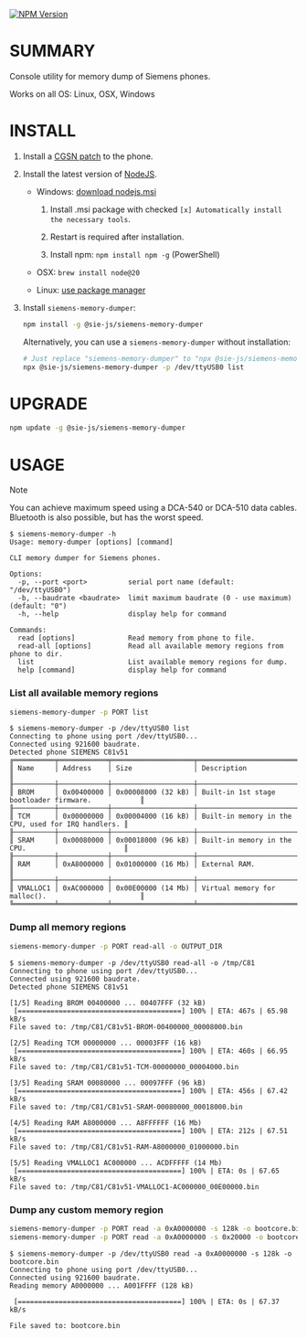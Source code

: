 [![NPM Version](https://img.shields.io/npm/v/%40sie-js%2Fserial)](https://www.npmjs.com/package/@sie-js/memory-dump)

# SUMMARY
Console utility for memory dump of Siemens phones.

Works on all OS: Linux, OSX, Windows

# INSTALL
1. Install a [CGSN patch](https://siemens-mobile-hacks.github.io/reverse-engineering/arm-debugger.html) to the phone.
2. Install the latest version of [NodeJS](https://nodejs.org/en/download/).
	- Windows: [download nodejs.msi](https://nodejs.org/en/download/prebuilt-installer)
   		
		1. Install .msi package with checked `[x] Automatically install the necessary tools`.
		
		2. Restart is required after installation.

		3. Install npm: `npm install npm -g` (PowerShell)
 	- OSX: `brew install node@20`
  	- Linux: [use package manager](https://nodejs.org/en/download/package-manager/all)
3. Install `siemens-memory-dumper`:
	```bash
 	npm install -g @sie-js/siemens-memory-dumper
 	```

	Alternatively, you can use a `siemens-memory-dumper` without installation:
	```bash
	# Just replace "siemens-memory-dumper" to "npx @sie-js/siemens-memory-dumper"
	npx @sie-js/siemens-memory-dumper -p /dev/ttyUSB0 list
	```

# UPGRADE
```bash
npm update -g @sie-js/siemens-memory-dumper
```

# USAGE
> [!NOTE]
> You can achieve maximum speed using a DCA-540 or DCA-510 data cables. Bluetooth is also possible, but has the worst speed.

```
$ siemens-memory-dumper -h
Usage: memory-dumper [options] [command]

CLI memory dumper for Siemens phones.

Options:
  -p, --port <port>          serial port name (default: "/dev/ttyUSB0")
  -b, --baudrate <baudrate>  limit maximum baudrate (0 - use maximum) (default: "0")
  -h, --help                 display help for command

Commands:
  read [options]             Read memory from phone to file.
  read-all [options]         Read all available memory regions from phone to dir.
  list                       List available memory regions for dump.
  help [command]             display help for command
```

### List all available memory regions
```bash
siemens-memory-dumper -p PORT list
```
```
$ siemens-memory-dumper -p /dev/ttyUSB0 list
Connecting to phone using port /dev/ttyUSB0...
Connected using 921600 baudrate.
Detected phone SIEMENS C81v51
╔══════════╤════════════╤════════════════════╤════════════════════════════════════════════════════╗
║ Name     │ Address    │ Size               │ Description                                        ║
╟──────────┼────────────┼────────────────────┼────────────────────────────────────────────────────╢
║ BROM     │ 0x00400000 │ 0x00008000 (32 kB) │ Built-in 1st stage bootloader firmware.            ║
╟──────────┼────────────┼────────────────────┼────────────────────────────────────────────────────╢
║ TCM      │ 0x00000000 │ 0x00004000 (16 kB) │ Built-in memory in the CPU, used for IRQ handlers. ║
╟──────────┼────────────┼────────────────────┼────────────────────────────────────────────────────╢
║ SRAM     │ 0x00080000 │ 0x00018000 (96 kB) │ Built-in memory in the CPU.                        ║
╟──────────┼────────────┼────────────────────┼────────────────────────────────────────────────────╢
║ RAM      │ 0xA8000000 │ 0x01000000 (16 Mb) │ External RAM.                                      ║
╟──────────┼────────────┼────────────────────┼────────────────────────────────────────────────────╢
║ VMALLOC1 │ 0xAC000000 │ 0x00E00000 (14 Mb) │ Virtual memory for malloc().                       ║
╚══════════╧════════════╧════════════════════╧════════════════════════════════════════════════════╝
```

### Dump all memory regions
```bash
siemens-memory-dumper -p PORT read-all -o OUTPUT_DIR
```
```
$ siemens-memory-dumper -p /dev/ttyUSB0 read-all -o /tmp/C81
Connecting to phone using port /dev/ttyUSB0...
Connected using 921600 baudrate.
Detected phone SIEMENS C81v51

[1/5] Reading BROM 00400000 ... 00407FFF (32 kB)
 [========================================] 100% | ETA: 467s | 65.98 kB/s
File saved to: /tmp/C81/C81v51-BROM-00400000_00008000.bin

[2/5] Reading TCM 00000000 ... 00003FFF (16 kB)
 [========================================] 100% | ETA: 460s | 66.95 kB/s
File saved to: /tmp/C81/C81v51-TCM-00000000_00004000.bin

[3/5] Reading SRAM 00080000 ... 00097FFF (96 kB)
 [========================================] 100% | ETA: 456s | 67.42 kB/s
File saved to: /tmp/C81/C81v51-SRAM-00080000_00018000.bin

[4/5] Reading RAM A8000000 ... A8FFFFFF (16 Mb)
 [========================================] 100% | ETA: 212s | 67.51 kB/s
File saved to: /tmp/C81/C81v51-RAM-A8000000_01000000.bin

[5/5] Reading VMALLOC1 AC000000 ... ACDFFFFF (14 Mb)
 [========================================] 100% | ETA: 0s | 67.65 kB/s
File saved to: /tmp/C81/C81v51-VMALLOC1-AC000000_00E00000.bin
```

### Dump any custom memory region
```bash
siemens-memory-dumper -p PORT read -a 0xA0000000 -s 128k -o bootcore.bin
siemens-memory-dumper -p PORT read -a 0xA0000000 -s 0x20000 -o bootcore.bin
```
```
$ siemens-memory-dumper -p /dev/ttyUSB0 read -a 0xA0000000 -s 128k -o bootcore.bin
Connecting to phone using port /dev/ttyUSB0...
Connected using 921600 baudrate.
Reading memory A0000000 ... A001FFFF (128 kB)

 [========================================] 100% | ETA: 0s | 67.37 kB/s

File saved to: bootcore.bin
```
